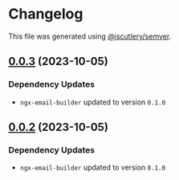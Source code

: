 # Changelog

This file was generated using [@jscutlery/semver](https://github.com/jscutlery/semver).

## [0.0.3](https://github.com/wanoo21/ngb.email/compare/primeng-email-builder-0.0.2...primeng-email-builder-0.0.3) (2023-10-05)

### Dependency Updates

* `ngx-email-builder` updated to version `0.1.0`


## [0.0.2](https://git.jetbrains.space/ngcomma/ngb/wlocalhost/compare/primeng-email-builder-0.0.1...primeng-email-builder-0.0.2) (2023-10-05)

### Dependency Updates

* `ngx-email-builder` updated to version `0.1.0`
